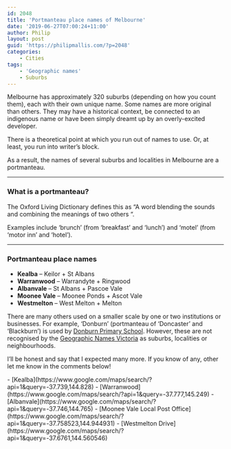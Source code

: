 ```yaml
---
id: 2048
title: 'Portmanteau place names of Melbourne'
date: '2019-06-27T07:00:24+11:00'
author: Philip
layout: post
guid: 'https://philipmallis.com/?p=2048'
categories:
    - Cities
tags:
    - 'Geographic names'
    - Suburbs
---
```


Melbourne has approximately 320 suburbs (depending on how you count them), each with their own unique name. Some names are more original than others. They may have a historical context, be connected to an indigenous name or have been simply dreamt up by an overly-excited developer.

There is a theoretical point at which you run out of names to use. Or, at least, you run into writer’s block.

As a result, the names of several suburbs and localities in Melbourne are a portmanteau.

- - - - - -

### What is a portmanteau?

The Oxford Living Dictionary defines this as “A word blending the sounds and combining the meanings of two others “.

Examples include ‘brunch’ (from ‘breakfast’ and ‘lunch’) and ‘motel’ (from ‘motor inn’ and ‘hotel’).

- - - - - -

###  Portmanteau place names

- **Kealba** – Keilor + St Albans
- **Warranwood** – Warrandyte + Ringwood
- **Albanvale** – St Albans + Pascoe Vale
- **Moonee Vale** – Moonee Ponds + Ascot Vale
- **Westmelton** – West Melton + Melton

There are many others used on a smaller scale by one or two institutions or businesses. For example, ‘Donburn’ (portmanteau of ‘Doncaster’ and ‘Blackburn’) is used by [Donburn Primary School](https://www.donburn.vic.edu.au/). However, these are not recognised by the [Geographic Names Victoria](https://maps.land.vic.gov.au/lassi/VicnamesUI.jsp) as suburbs, localities or neighbourhoods.

I’ll be honest and say that I expected many more. If you know of any, other let me know in the comments below!

<div class="wp-block-jetpack-map" data-api-key="pk.eyJ1IjoicGhpbGFtIiwiYSI6ImNpbmk1OGI1MDB3dmt1a20zeDZ5ejRnemsifQ.jfEJAMTg8tCqE2KI2tuAzQ" data-map-center="{"longitude":-122.41941550000001,"latitude":37.7749295}" data-map-details="true" data-map-provider="mapbox" data-map-style="default" data-marker-color="red" data-points="[{"placeTitle":"Kealba","title":"Kealba","caption":"Kealba, Victoria, Australia","id":"locality.4380036699829360","coordinates":{"longitude":144.828,"latitude":-37.739}},{"placeTitle":"Warranwood","title":"Warranwood","caption":"Warranwood, Victoria, Australia","id":"locality.10092104886844970","coordinates":{"longitude":145.249,"latitude":-37.777}},{"placeTitle":"Albanvale","title":"Albanvale","caption":"Albanvale, Victoria, Australia","id":"locality.14687585664727880","coordinates":{"longitude":144.765,"latitude":-37.746}},{"placeTitle":"Moonee Vale Local Post Office","title":"Moonee Vale Local Post Office","caption":"Moonee Vale Local Post Office, 164 Melville Road, Brunswick West, Melbourne, Victoria 3055, Australia","id":"poi.2276332740591","coordinates":{"longitude":144.944931,"latitude":-37.758523}},{"placeTitle":"Westmelton Drive","title":"Westmelton Drive","caption":"Westmelton Drive, Melton West Victoria 3337, Australia","id":"address.6239084120737362","coordinates":{"longitude":144.560546,"latitude":-37.6761}}]" data-zoom="9.107236526338799">- [Kealba](https://www.google.com/maps/search/?api=1&query=-37.739,144.828)
- [Warranwood](https://www.google.com/maps/search/?api=1&query=-37.777,145.249)
- [Albanvale](https://www.google.com/maps/search/?api=1&query=-37.746,144.765)
- [Moonee Vale Local Post Office](https://www.google.com/maps/search/?api=1&query=-37.758523,144.944931)
- [Westmelton Drive](https://www.google.com/maps/search/?api=1&query=-37.6761,144.560546)

</div>